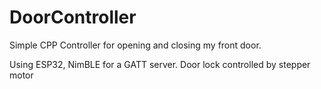 # DoorController

Simple CPP Controller for opening and closing my front door. 

Using ESP32, NimBLE for a GATT server. Door lock controlled by stepper motor
